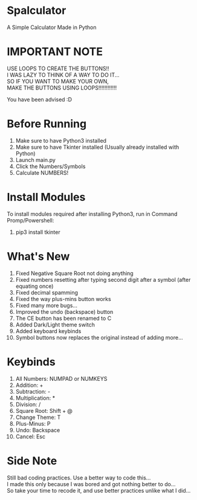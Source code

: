 # Spalculator
A Simple Calculator Made in Python

# IMPORTANT NOTE
USE LOOPS TO CREATE THE BUTTONS!!  
I WAS LAZY TO THINK OF A WAY TO DO IT...  
SO IF YOU WANT TO MAKE YOUR OWN,  
MAKE THE BUTTONS USING LOOPS!!!!!!!!!!!!  
  
You have been advised :D  

# Before Running
1. Make sure to have Python3 installed
2. Make sure to have Tkinter installed (Usually already installed with Python)
3. Launch main.py
4. Click the Numbers/Symbols
5. Calculate NUMBERS!

# Install Modules
To install modules required after installing Python3, run in Command Promp/Powershell:
1. pip3 install tkinter

# What's New
1. Fixed Negative Square Root not doing anything
2. Fixed numbers resetting after typing second digit after a symbol (after equating once)
3. Fixed decimal spamming
4. Fixed the way plus-mins button works
5. Fixed many more bugs...
6. Improved the undo (backspace) button
7. The CE button has been renamed to C
8. Added Dark/Light theme switch
9. Added keyboard keybinds
10. Symbol buttons now replaces the original instead of adding more...

# Keybinds
1. All Numbers: NUMPAD or NUMKEYS
2. Addition: +
3. Subtraction: -
4. Multiplication: *
5. Division: /
6. Square Root: Shift + @
7. Change Theme: T
8. Plus-Minus: P
9. Undo: Backspace
10. Cancel: Esc

# Side Note
Still bad coding practices. Use a better way to code this...  
I made this only because I was bored and got nothing better to do...  
So take your time to recode it, and use better practices unlike what I did...
